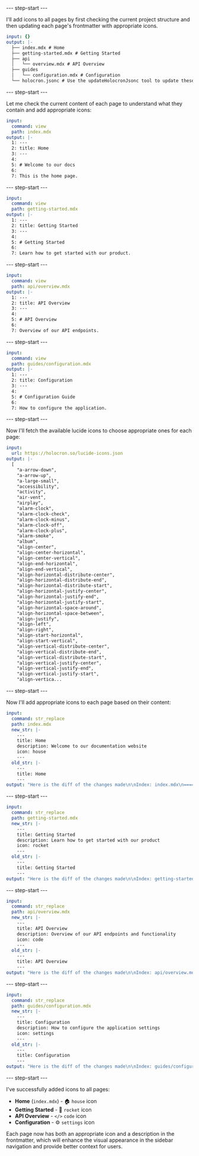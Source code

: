--- step-start ---

I'll add icons to all pages by first checking the current project structure and then updating each page's frontmatter with appropriate icons.
````yaml tool-getProjectFiles
input: {}
output: |-
  ├── index.mdx # Home
  ├── getting-started.mdx # Getting Started
  ├── api
  │   └── overview.mdx # API Overview
  ├── guides
  │   └── configuration.mdx # Configuration
  └── holocron.jsonc # Use the updateHolocronJsonc tool to update these values

````

--- step-start ---

Let me check the current content of each page to understand what they contain and add appropriate icons:
````yaml tool-strReplaceEditor
input:
  command: view
  path: index.mdx
output: |-
  1: ---
  2: title: Home
  3: ---
  4:
  5: # Welcome to our docs
  6:
  7: This is the home page.

````

--- step-start ---

````yaml tool-strReplaceEditor
input:
  command: view
  path: getting-started.mdx
output: |-
  1: ---
  2: title: Getting Started
  3: ---
  4:
  5: # Getting Started
  6:
  7: Learn how to get started with our product.

````

--- step-start ---

````yaml tool-strReplaceEditor
input:
  command: view
  path: api/overview.mdx
output: |-
  1: ---
  2: title: API Overview
  3: ---
  4:
  5: # API Overview
  6:
  7: Overview of our API endpoints.

````

--- step-start ---

````yaml tool-strReplaceEditor
input:
  command: view
  path: guides/configuration.mdx
output: |-
  1: ---
  2: title: Configuration
  3: ---
  4:
  5: # Configuration Guide
  6:
  7: How to configure the application.

````

--- step-start ---

Now I'll fetch the available lucide icons to choose appropriate ones for each page:
````yaml tool-fetchUrl
input:
  url: https://holocron.so/lucide-icons.json
output: |-
  [
    "a-arrow-down",
    "a-arrow-up",
    "a-large-small",
    "accessibility",
    "activity",
    "air-vent",
    "airplay",
    "alarm-clock",
    "alarm-clock-check",
    "alarm-clock-minus",
    "alarm-clock-off",
    "alarm-clock-plus",
    "alarm-smoke",
    "album",
    "align-center",
    "align-center-horizontal",
    "align-center-vertical",
    "align-end-horizontal",
    "align-end-vertical",
    "align-horizontal-distribute-center",
    "align-horizontal-distribute-end",
    "align-horizontal-distribute-start",
    "align-horizontal-justify-center",
    "align-horizontal-justify-end",
    "align-horizontal-justify-start",
    "align-horizontal-space-around",
    "align-horizontal-space-between",
    "align-justify",
    "align-left",
    "align-right",
    "align-start-horizontal",
    "align-start-vertical",
    "align-vertical-distribute-center",
    "align-vertical-distribute-end",
    "align-vertical-distribute-start",
    "align-vertical-justify-center",
    "align-vertical-justify-end",
    "align-vertical-justify-start",
    "align-vertica...

````

--- step-start ---

Now I'll add appropriate icons to each page based on their content:
````yaml tool-strReplaceEditor
input:
  command: str_replace
  path: index.mdx
  new_str: |-
    ---
    title: Home
    description: Welcome to our documentation website
    icon: house
    ---
  old_str: |-
    ---
    title: Home
    ---
output: "Here is the diff of the changes made\n\nIndex: index.mdx\n===================================================================\n--- index.mdx\t\n+++ index.mdx\t\n@@ -1,6 +1,8 @@\n ---\n title: Home\n+description: Welcome to our documentation website\n+icon: house\n ---\n \n # Welcome to our docs\n \n"

````

--- step-start ---

````yaml tool-strReplaceEditor
input:
  command: str_replace
  path: getting-started.mdx
  new_str: |-
    ---
    title: Getting Started
    description: Learn how to get started with our product
    icon: rocket
    ---
  old_str: |-
    ---
    title: Getting Started
    ---
output: "Here is the diff of the changes made\n\nIndex: getting-started.mdx\n===================================================================\n--- getting-started.mdx\t\n+++ getting-started.mdx\t\n@@ -1,6 +1,8 @@\n ---\n title: Getting Started\n+description: Learn how to get started with our product\n+icon: rocket\n ---\n \n # Getting Started\n \n"

````

--- step-start ---

````yaml tool-strReplaceEditor
input:
  command: str_replace
  path: api/overview.mdx
  new_str: |-
    ---
    title: API Overview
    description: Overview of our API endpoints and functionality
    icon: code
    ---
  old_str: |-
    ---
    title: API Overview
    ---
output: "Here is the diff of the changes made\n\nIndex: api/overview.mdx\n===================================================================\n--- api/overview.mdx\t\n+++ api/overview.mdx\t\n@@ -1,6 +1,8 @@\n ---\n title: API Overview\n+description: Overview of our API endpoints and functionality\n+icon: code\n ---\n \n # API Overview\n \n"

````

--- step-start ---

````yaml tool-strReplaceEditor
input:
  command: str_replace
  path: guides/configuration.mdx
  new_str: |-
    ---
    title: Configuration
    description: How to configure the application settings
    icon: settings
    ---
  old_str: |-
    ---
    title: Configuration
    ---
output: "Here is the diff of the changes made\n\nIndex: guides/configuration.mdx\n===================================================================\n--- guides/configuration.mdx\t\n+++ guides/configuration.mdx\t\n@@ -1,6 +1,8 @@\n ---\n title: Configuration\n+description: How to configure the application settings\n+icon: settings\n ---\n \n # Configuration Guide\n \n"

````

--- step-start ---

I've successfully added icons to all pages:

- **Home** (`index.mdx`) - 🏠 `house` icon
- **Getting Started** - 🚀 `rocket` icon
- **API Overview** - `</>` `code` icon
- **Configuration** - ⚙️ `settings` icon

Each page now has both an appropriate icon and a description in the frontmatter, which will enhance the visual appearance in the sidebar navigation and provide better context for users.
